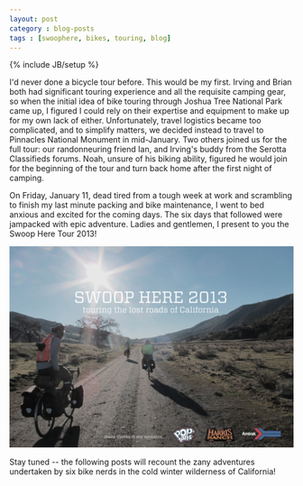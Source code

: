 ```yaml
---
layout: post
category : blog-posts
tags : [swoophere, bikes, touring, blog]
---
```

{% include JB/setup %}

I'd never done a bicycle tour before. This would be my first. Irving and Brian both
had significant touring experience and all the requisite camping gear, so when the
initial idea of bike touring through Joshua Tree National Park came up, I figured
I could rely on their expertise and equipment to make up for my own lack of either.
Unfortunately, travel logistics became too complicated, and to simplify matters, we
decided instead to travel to Pinnacles National Monument in mid-January.
Two others joined us for the full tour: our randonneuring friend Ian, and Irving's 
buddy from the Serotta Classifieds forums.
Noah, unsure of his biking ability, figured he would join for the beginning of the tour 
and turn back home after the first night of camping.

On Friday, January 11, dead tired from a tough week at work and scrambling to finish
my last minute packing and bike maintenance, I went to bed anxious and excited for
the coming days. The six days that followed were jampacked with epic adventure.
Ladies and gentlemen, I present to you the Swoop Here Tour 2013!

![swoop here banner](/images/swoopheretour2013/swoop-here-sponsors.jpg)

Stay tuned -- the following posts will recount the zany adventures undertaken by
six bike nerds in the cold winter wilderness of California!
